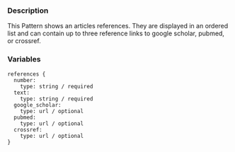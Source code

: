 ### Description
This Pattern shows an articles references. They are displayed in an ordered list and can contain up to three reference links to google scholar, pubmed, or crossref.

### Variables
~~~
references {
  number:
    type: string / required
  text:
    type: string / required
  google_scholar:
    type: url / optional
  pubmed:
    type: url / optional
  crossref:
    type: url / optional
}

~~~
